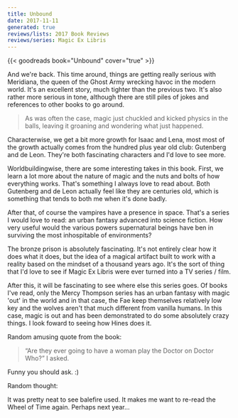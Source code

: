 ```yaml
---
title: Unbound
date: 2017-11-11
generated: true
reviews/lists: 2017 Book Reviews
reviews/series: Magic Ex Libris
---
```

{{< goodreads book="Unbound" cover="true" >}}

And we're back. This time around, things are getting really serious with Meridiana, the queen of the Ghost Army wrecking havoc in the modern world. It's an excellent story, much tighter than the previous two. It's also rather more serious in tone, although there are still piles of jokes and references to other books to go around.  

> As was often the case, magic just chuckled and kicked physics in the balls, leaving it groaning and wondering what just happened.

<!--more-->

Characterwise, we get a bit more growth for Isaac and Lena, most most of the growth actually comes from the hundred plus year old club: Gutenberg and de Leon. They're both fascinating characters and I'd love to see more.  

Worldbuildingwise, there are some interesting takes in this book. First, we learn a lot more about the nature of magic and the nuts and bolts of how everything works. That's something I always love to read about. Both Gutenberg and de Leon actually feel like they are centuries old, which is something that tends to both me when it's done badly.  

After that, of course the vampires have a presence in space. That's a series I would love to read: an urban fantasy advanced into science fiction. How very useful would the various powers supernatural beings have ben in surviving the most inhospitable of environments?  

The bronze prison is absolutely fascinating. It's not entirely clear how it does what it does, but the idea of a magical artifact built to work with a reality based on the mindset of a thousand years ago. It's the sort of thing that I'd love to see if Magic Ex Libris were ever turned into a TV series / film.  

After this, it will be fascinating to see where else this series goes. Of books I've read, only the Mercy Thompson series has an urban fantasy with magic 'out' in the world and in that case, the Fae keep themselves relatively low key and the wolves aren't that much different from vanilla humans. In this case, magic is out and has been demonstrated to do some absolutely crazy things. I look foward to seeing how Hines does it.  

Random amusing quote from the book:  

> “Are they ever going to have a woman play the Doctor on Doctor Who?” I asked.

Funny you should ask. :)  

Random thought:  

It was pretty neat to see balefire used. It makes me want to re-read the Wheel of Time again. Perhaps next year...


